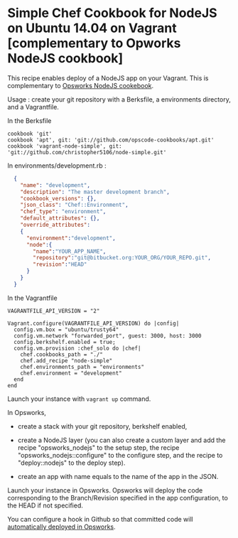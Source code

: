 # Simple Chef Cookbook for NodeJS on Ubuntu 14.04 on Vagrant [complementary to Opworks NodeJS cookbook]

This recipe enables deploy of a NodeJS app on your Vagrant. This is complementary to [Opsworks NodeJS cookebook](https://github.com/aws/opsworks-cookbooks/tree/release-chef-11.10/opsworks_nodejs).

Usage : create your git repository with a Berksfile, a environments directory, and a Vagrantfile.

In the Berksfile

    cookbook 'git'
    cookbook 'apt', git: 'git://github.com/opscode-cookbooks/apt.git'
    cookbook 'vagrant-node-simple', git: 'git://github.com/christopher5106/node-simple.git'

In environments/development.rb :

```json
  {
    "name": "development",
    "description": "The master development branch",
    "cookbook_versions": {},
    "json_class": "Chef::Environment",
    "chef_type": "environment",
    "default_attributes": {},
    "override_attributes":
    {
      "environment":"development",
      "node":{
        "name":"YOUR_APP_NAME",
        "repository":"git@bitbucket.org:YOUR_ORG/YOUR_REPO.git",
        "revision":"HEAD"
      }
    }
  }
```

In the Vagrantfile

    VAGRANTFILE_API_VERSION = "2"

    Vagrant.configure(VAGRANTFILE_API_VERSION) do |config|
      config.vm.box = "ubuntu/trusty64"
      config.vm.network "forwarded_port", guest: 3000, host: 3000
      config.berkshelf.enabled = true;
      config.vm.provision :chef_solo do |chef|
        chef.cookbooks_path = "./"
        chef.add_recipe "node-simple"
        chef.environments_path = "environments"
        chef.environment = "development"
      end
    end

Launch your instance with `vagrant up` command.

In Opsworks,

- create a stack with your git repository, berkshelf enabled,

- create a NodeJS layer (you can also create a custom layer and add the recipe "opsworks_nodejs" to the setup step, the recipe "opsworks_nodejs::configure" to the configure step, and the recipe to "deploy::nodejs" to the deploy step).

- create an app with name equals to the name of the app in the JSON.

Launch your instance in Opsworks. Opsworks will deploy the code corresponding to the Branch/Revision specified in the app configuration, to the HEAD if not specified.

You can configure a hook in Github so that committed code will [automatically deployed in Opsworks](http://bytes.babbel.com/en/articles/2014-01-22-github-service-hook-for-aws-ops-works.html).
